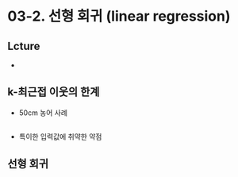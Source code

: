 # 03-2. 선형 회귀 (linear regression)

## Lcture
  - 

## k-최근접 이웃의 한계

  - 50cm 농어 사례
```python

```

  - 특이한 입력값에 취약한 약점


## 선형 회귀


